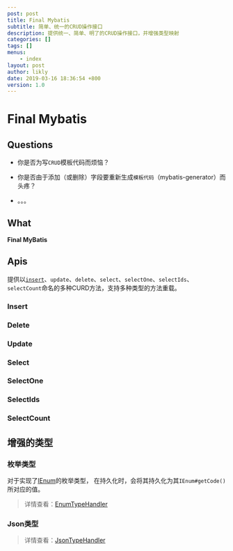 ```yaml
---
post: post
title: Final Mybatis
subtitle: 简单、统一的CRUD操作接口
description: 提供统一、简单、明了的CRUD操作接口，并增强类型映射 
categories: []
tags: []
menus:
    - index
layout: post
author: likly
date: 2019-03-16 18:36:54 +800
version: 1.0
---
```


# Final Mybatis


## Questions

* 你是否为写`CRUD`模板代码而烦恼？

* 你是否由于添加（或删除）字段要重新生成`模板代码`（mybatis-generator）而头疼？

* 。。。

## What

**Final MyBatis** 

## Apis

提供以[`insert`](mapper/method/insert.md)、`update`、`delete`、`select`、`selectOne`、`selectIds`、`selectCount`命名的多种CURD方法，支持多种类型的方法重载。

### Insert

### Delete

### Update

### Select

### SelectOne

### SelectIds

### SelectCount

## 增强的类型

### 枚举类型

对于实现了[IEnum](/final-data/final-data-context/src/main/java/org/finalframework/data/entity/enums/IEnum.java)的枚举类型，
在持久化时，会将其持久化为其`IEnum#getCode()`所对应的值。

> 详情查看：[EnumTypeHandler](handler/enum-type-handler.md)

### Json类型

> 详情查看：[JsonTypeHandler](handler/json-type-handler.md)